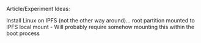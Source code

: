 Article/Experiment Ideas:

Install Linux on IPFS (not the other way around)... root partition mounted to IPFS local mount
    - Will probably require somehow mounting this within the boot process